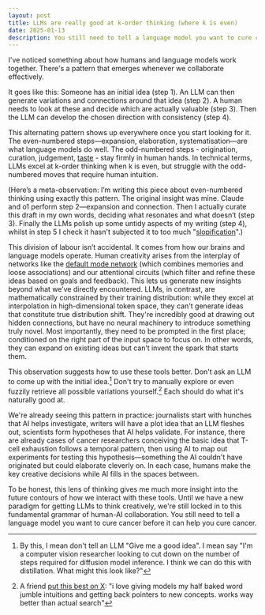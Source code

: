 ```yaml
---
layout: post
title: LLMs are really good at k-order thinking (where k is even)
date: 2025-01-13
description: You still need to tell a language model you want to cure cancer before it can help you cure cancer.
---
```


I've noticed something about how humans and language models work together. There's a pattern that emerges whenever we collaborate effectively.

It goes like this: Someone has an initial idea (step 1). An LLM can then generate variations and connections around that idea (step 2). A human needs to look at these and decide which are actually valuable (step 3). Then the LLM can develop the chosen direction with consistency (step 4).

This alternating pattern shows up everywhere once you start looking for it. The even-numbered steps—expansion, elaboration, systematisation—are what language models do well. The odd-numbered steps - origination, curation, judgement, [taste](https://paulgraham.com/goodtaste.html) - stay firmly in human hands. In technical terms, LLMs excel at k-order thinking when k is even, but struggle with the odd-numbered moves that require human intuition.

(Here’s a meta-observation: I’m writing this piece about even-numbered thinking using exactly this pattern. The original insight was mine. Claude and o1 perform step 2—expansion and connection. Then I actually curate this draft in my own words, deciding what resonates and what doesn’t (step 3). Finally the LLMs polish up some untidy aspects of my writing (step 4), whilst in step 5 I check it hasn't subjected it to too much "[slopification](https://gwern.net/creative-benchmark)".)

This division of labour isn’t accidental. It comes from how our brains and language models operate. Human creativity arises from the interplay of networks like the [default mode network](https://en.wikipedia.org/wiki/Default_mode_network) (which combines memories and loose associations) and our attentional circuits (which filter and refine these ideas based on goals and feedback). This lets us generate new insights beyond what we’ve directly encountered. LLMs, in contrast, are mathematically constrained by their training distribution: while they excel at interpolation in high-dimensional token space, they can't generate ideas that constitute true distribution shift. They're incredibly good at drawing out hidden connections, but have no neural machinery to introduce something truly novel. Most importantly, they need to be prompted in the first place; conditioned on the right part of the input space to focus on. In other words, they can expand on existing ideas but can’t invent the spark that starts them. 

This observation suggests how to use these tools better. Don't ask an LLM to come up with the initial idea.[^1] Don't try to manually explore or even fuzzily retrieve all possible variations yourself.[^2] Each should do what it's naturally good at.

We're already seeing this pattern in practice: journalists start with hunches that AI helps investigate, writers will have a plot idea that an LLM fleshes out, scientists form hypotheses that AI helps validate. For instance, there are already cases of cancer researchers conceiving the basic idea that T-cell exhaustion follows a temporal pattern, then using AI to map out experiments for testing this hypothesis—something the AI couldn't have originated but could elaborate cleverly on. In each case, humans make the key creative decisions while AI fills in the spaces between.

To be honest, this lens of thinking gives me much more insight into the future contours of how we interact with these tools. Until we have a new paradigm for getting LLMs to think creatively, we're still locked in to this fundamental grammar of human-AI collaboration. You still need to tell a language model you want to cure cancer before it can help you cure cancer.

[^1]: By this, I mean don't tell an LLM "Give me a good idea". I mean say "I'm a computer vision researcher looking to cut down on the number of steps required for diffusion model inference. I think we can do this with distillation. What might this look like?"

[^2]: A friend [put this best on X](https://x.com/christinexye/status/1875628086101995614): "i love giving models my half baked word jumble intuitions and getting back pointers to new concepts. works way better than actual search"